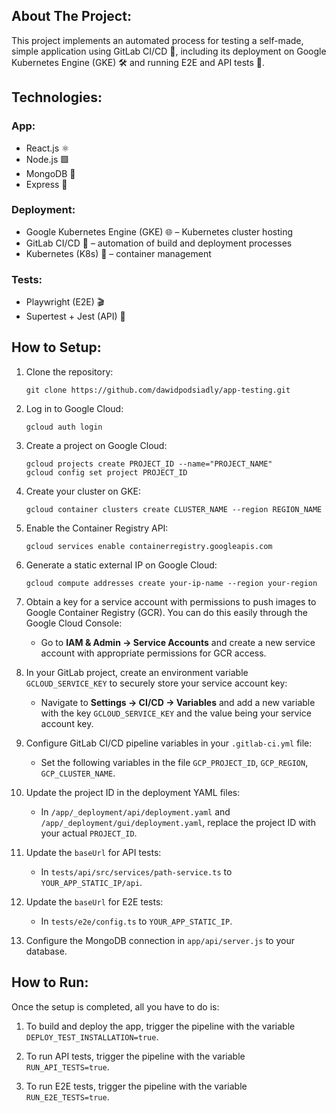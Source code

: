 ## About The Project:
This project implements an automated process for testing a self-made, simple application using GitLab CI/CD 🚀, including its deployment on Google Kubernetes Engine (GKE) 🛠️ and running E2E and API tests 🧪.

## Technologies:
### App:
- React.js ⚛️
- Node.js 🟩
- MongoDB 🍃
- Express 🚀

### Deployment:
- Google Kubernetes Engine (GKE) 🌐 – Kubernetes cluster hosting
- GitLab CI/CD 🔄 – automation of build and deployment processes
- Kubernetes (K8s) 🔧 – container management

### Tests:
- Playwright (E2E) 🎬
- Supertest + Jest (API) 🧪

## How to Setup:

1. Clone the repository:
    ```
    git clone https://github.com/dawidpodsiadly/app-testing.git
    ```

2. Log in to Google Cloud:
    ```
    gcloud auth login
    ```

3. Create a project on Google Cloud:
    ```
    gcloud projects create PROJECT_ID --name="PROJECT_NAME"
    gcloud config set project PROJECT_ID
    ```

4. Create your cluster on GKE:
    ```
    gcloud container clusters create CLUSTER_NAME --region REGION_NAME
    ```

5. Enable the Container Registry API:
    ```
    gcloud services enable containerregistry.googleapis.com
    ```

6. Generate a static external IP on Google Cloud:
    ```
    gcloud compute addresses create your-ip-name --region your-region
    ```

7. Obtain a key for a service account with permissions to push images to Google Container Registry (GCR). You can do this easily through the Google Cloud Console:
    - Go to **IAM & Admin → Service Accounts** and create a new service account with appropriate permissions for GCR access.

8. In your GitLab project, create an environment variable `GCLOUD_SERVICE_KEY` to securely store your service account key:
    - Navigate to **Settings → CI/CD → Variables** and add a new variable with the key `GCLOUD_SERVICE_KEY` and the value being your service account key.

9. Configure GitLab CI/CD pipeline variables in your `.gitlab-ci.yml` file:
    - Set the following variables in the file `GCP_PROJECT_ID`, `GCP_REGION`, `GCP_CLUSTER_NAME`.

10. Update the project ID in the deployment YAML files:
    - In `/app/_deployment/api/deployment.yaml` and `/app/_deployment/gui/deployment.yaml`, replace the project ID with your actual `PROJECT_ID`.

11. Update the `baseUrl` for API tests:
    - In `tests/api/src/services/path-service.ts` to `YOUR_APP_STATIC_IP/api`.

12. Update the `baseUrl` for E2E tests:
    - In `tests/e2e/config.ts` to `YOUR_APP_STATIC_IP`.

13. Configure the MongoDB connection in `app/api/server.js` to your database.

## How to Run:

Once the setup is completed, all you have to do is:

1. To build and deploy the app, trigger the pipeline with the variable `DEPLOY_TEST_INSTALLATION=true`.

2. To run API tests, trigger the pipeline with the variable `RUN_API_TESTS=true`.

3. To run E2E tests, trigger the pipeline with the variable `RUN_E2E_TESTS=true`.
